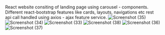 React website consiting of landing page using carousel - components.
Different react-bootstrap features like cards, layouts, navigations etc 
rest api call handled using axios - ajax feature service.
![Screenshot (35)](https://user-images.githubusercontent.com/74235212/156746917-cb96e146-475a-48ed-9959-f77c0b94d183.png)
![Screenshot (34)](https://user-images.githubusercontent.com/74235212/156746995-e78e3f43-2176-4780-82be-53ef158233b8.png)
![Screenshot (33)](https://user-images.githubusercontent.com/74235212/156747060-1f6179de-c0ff-4b64-ae02-6cbeee67a8d8.png)
![Screenshot (38)](https://user-images.githubusercontent.com/74235212/156747154-00aa9646-5fc9-4243-a86e-129593bdc4e2.png)
![Screenshot (36)](https://user-images.githubusercontent.com/74235212/156747170-741c6ef4-2e17-4317-a7a5-7d335d1c450c.png)
![Screenshot (37)](https://user-images.githubusercontent.com/74235212/156747362-08b4f97b-5df7-4768-950d-aaf8e96e8be2.png)
